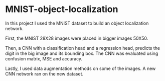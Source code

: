 # MNIST-object-localization

In this project I used the MNIST dataset to build an object localization network. 

First, the MNIST 28X28 images were placed in bigger images 50X50.

Then, a CNN with a classification head and a regression head, predicts the digit in the big image and its bounding box. The CNN was evaluated using confusion matrix, MSE and accuracy. 

Lastly, I used data augmentation methods on some of the images. A new CNN network ran on the new dataset. 
